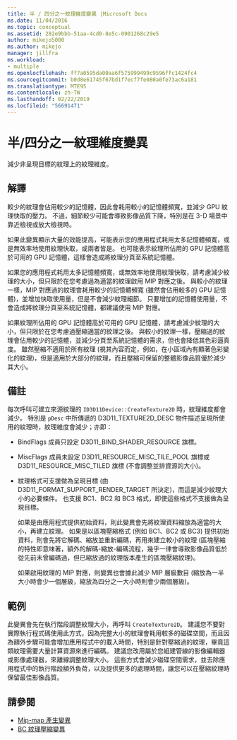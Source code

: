 ```yaml
---
title: 半 / 四分之一紋理維度變異 |Microsoft Docs
ms.date: 11/04/2016
ms.topic: conceptual
ms.assetid: 282e9bbb-51aa-4cd0-8e5c-0901268c29e5
author: mikejo5000
ms.author: mikejo
manager: jillfra
ms.workload:
- multiple
ms.openlocfilehash: ff7a0595da00aa6f575999499c9596ffc1424fc4
ms.sourcegitcommit: b0d8e61745f67bd1f7ecf7fe080a0fe73ac6a181
ms.translationtype: MTE95
ms.contentlocale: zh-TW
ms.lasthandoff: 02/22/2019
ms.locfileid: "56691471"
---
```

# <a name="halfquarter-texture-dimensions-variant"></a>半/四分之一紋理維度變異
減少非呈現目標的紋理上的紋理維度。

## <a name="interpretation"></a>解譯
 較少的紋理會佔用較少的記憶體，因此會耗用較小的記憶體頻寬，並減少 GPU 紋理快取的壓力。 不過，細節較少可能會導致影像品質下降，特別是在 3-D 場景中靠近檢視或放大檢視時。

 如果此變異顯示大量的效能提高，可能表示您的應用程式耗用太多記憶體頻寬，或是無效率地使用紋理快取，或兩者皆是。 也可能表示紋理所佔用的 GPU 記憶體高於可用的 GPU 記憶體，這樣會造成將紋理分頁至系統記憶體。

 如果您的應用程式耗用太多記憶體頻寬，或無效率地使用紋理快取，請考慮減少紋理的大小，但只限於在您考慮過為適當的紋理啟用 MIP 對應之後。 與較小的紋理一樣，MIP 對應過的紋理會耗用較少的記憶體頻寬 (雖然會佔用較多的 GPU 記憶體)，並增加快取使用量，但是不會減少紋理細節。 只要增加的記憶體使用量，不會造成將紋理分頁至系統記憶體，都建議使用 MIP 對應。

 如果紋理所佔用的 GPU 記憶體高於可用的 GPU 記憶體，請考慮減少紋理的大小，但只限於在您考慮過壓縮適當的紋理之後。 與較小的紋理一樣，壓縮過的紋理會佔用較少的記憶體，並減少分頁至系統記憶體的需求，但也會降低其色彩逼真度。 雖然壓縮不適用於所有紋理 (視其內容而定，例如，在小區域內有顯著色彩變化的紋理)，但是適用於大部分的紋理，而且壓縮可保留的整體影像品質優於減少其大小。

## <a name="remarks"></a>備註
 每次呼叫可建立來源紋理的 `ID3D11Device::CreateTexture2D` 時，紋理維度都會減少。 特別是 `pDesc` 中所傳遞的 D3D11_TEXTURE2D_DESC 物件描述呈現所使用的紋理時，紋理維度會減少；亦即：

- BindFlags 成員只設定 D3D11_BIND_SHADER_RESOURCE 旗標。

- MiscFlags 成員未設定 D3D11_RESOURCE_MISC_TILE_POOL 旗標或 D3D11_RESOURCE_MISC_TILED 旗標 (不會調整並排資源的大小)。

- 紋理格式可支援做為呈現目標 (由 D3D11_FORMAT_SUPPORT_RENDER_TARGET 所決定)，而這是減少紋理大小的必要條件。 也支援 BC1、BC2 和 BC3 格式，即使這些格式不支援做為呈現目標。

  如果是由應用程式提供初始資料，則此變異會先將紋理資料縮放為適當的大小，再建立紋理。 如果是以區塊壓縮格式 (例如 BC1、BC2 或 BC3) 提供初始資料，則會先將它解碼、縮放並重新編碼，再用來建立較小的紋理 (區塊壓縮的特性即意味著，額外的解碼-縮放-編碼流程，幾乎一律會導致影像品質低於從先前未曾編碼過，但已縮放過的紋理版本產生的區塊壓縮紋理)。

  如果啟用紋理的 MIP 對應，則變異也會據此減少 MIP 層級數目 (縮放為一半大小時會少一個層級，縮放為四分之一大小時則會少兩個層級)。

## <a name="example"></a>範例
 此變異會先在執行階段調整紋理大小，再呼叫 `CreateTexture2D`。 建議您不要對實際執行程式碼使用此方式，因為完整大小的紋理會耗用較多的磁碟空間，而且因為額外步驟可能會增加應用程式中的載入時間，特別是針對壓縮過的紋理，畢竟這類紋理需要大量計算資源來進行編碼。 建議您改用屬於您組建管線的影像編輯器或影像處理器，來離線調整紋理大小。 這些方式會減少磁碟空間需求，並去除應用程式中的執行階段額外負荷，以及提供更多的處理時間，讓您可以在壓縮紋理時保留最佳影像品質。

## <a name="see-also"></a>請參閱
- [Mip-map 產生變異](mip-map-generation-variant.md)
- [BC 紋理壓縮變異](bc-texture-compression-variant.md)